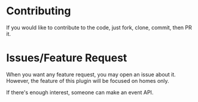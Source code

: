 # Contributing

If you would like to contribute to the code, just fork, clone, commit, then PR
it.

# Issues/Feature Request

When you want any feature request, you may open an issue about it.  However,
the feature of this plugin will be focused on homes only.

If there's enough interest, someone can make an event API.